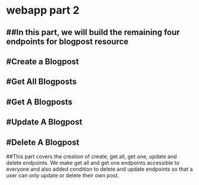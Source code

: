 # webapp part 2
##In this part, we will build the remaining four endpoints for blogpost resource
---
#Create a Blogpost 
---
#Get All Blogposts 
---
#Get A Blogposts
--- 
#Update A Blogpost
--- 
#Delete A Blogpost 
---

##This part covers the creation of create, get all, get one, update and delete endpoints. We make get all and get one endpoints accessible to everyone and also added condition to delete and update endpoints so that a user can only update or delete their own post.